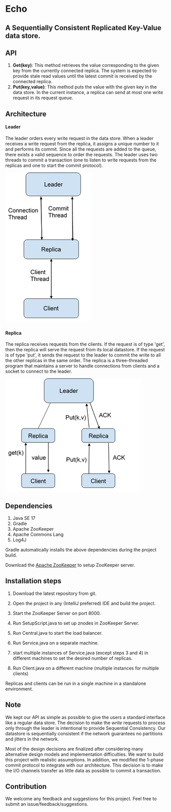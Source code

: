 # Echo

## A Sequentially Consistent Replicated Key-Value data store.


## API

1. **Get(key)**: This method retrieves the value corresponding to the given key from the currently connected replica.
   The system is expected to provide stale read values until the latest commit is received by the connected replica.
3. **Put(key,value)**: This method puts the value with the given key in the data store. In the current instance, a replica can send at most one write request in its request queue.
   
## Architecture

#### Leader
The leader orders every write request in the data store. When a leader receives a write request from the replica, 
it assigns a unique number to it and performs its commit. Since all the requests are added to the queue, there exists a valid sequence to order the requests. 
The leader uses two threads to commit a transaction (one to listen to write requests from the replicas and one to start the commit protocol).

![Threads](https://github.com/var-nan/Echo/blob/master/architecture2.png "Threads")

#### Replica

The replica receives requests from the clients. If the request is of type 'get', then the replica will serve the request from its local datastore. 
If the request is of type 'put', it sends the request to the leader to commit the write to all the other replicas in the same order. 
The replica is a three-threaded program that maintains a server to handle connections from clients and a socket to connect to the leader.

![system architecture](https://github.com/var-nan/Echo/blob/master/architecture.png "System architecture")

## Dependencies

1. Java SE 17
2. Gradle
3. Apache ZooKeeper
4. Apache Commons Lang
5. Log4J

Gradle automatically installs the above dependencies during the project build.

Download the [Apache ZooKeeper](https://dlcdn.apache.org/zookeeper/zookeeper-3.8.3/apache-zookeeper-3.8.3-bin.tar.gz) to setup ZooKeeper server.

## Installation steps


1. Download the latest repository from git.
2. Open the project in any (IntelliJ preferred) IDE and build the project.
3. Start the ZooKeeper Server on port 8000.
4. Run SetupScript.java to set up znodes in ZooKeeper Server.

5. Run Central.java to start the load balancer.
6. Run Service.java on a separate machine.
7. start multiple instances of Service.java (except steps 3 and 4) in different machines to set the desired number of replicas.
8. Run Client.java on a different machine (multiple instances for multiple clients)

Replicas and clients can be run in a single machine in a standalone environment.

## Note

We kept our API as simple as possible to give the users a standard interface like a regular data store. 
The decision to make the *write* requests to process only through the leader is intentional to provide Sequential Consistency. 
Our datastore is sequentially consistent if the network guarantees no partitions and jitters in the network. 

 Most of the design decisions are finalized after considering many alternative design models and implementation difficulties. 
 We want to build this project with realistic assumptions. In addition, we modified the 1-phase commit protocol to integrate with our architecture. 
 This decision is to make the I/O channels transfer as little data as possible to commit a transaction.

## Contribution

We welcome any feedback and suggestions for this project. Feel free to submit an issue/feedback/suggestions.
